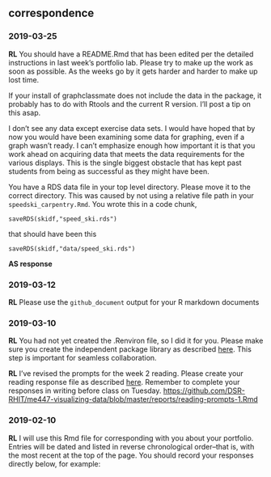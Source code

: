 
## correspondence

### 2019-03-25

**RL** You should have a README.Rmd that has been edited per the
detailed instructions in last week’s portfolio lab. Please try to make
up the work as soon as possible. As the weeks go by it gets harder and
harder to make up lost time.

If your install of graphclassmate does not include the data in the
package, it probably has to do with Rtools and the current R version.
I’ll post a tip on this asap.

I don’t see any data except exercise data sets. I would have hoped that
by now you would have been examining some data for graphing, even if a
graph wasn’t ready. I can’t emphasize enough how important it is that
you work ahead on acquiring data that meets the data requirements for
the various displays. This is the single biggest obstacle that has kept
past students from being as successful as they might have been.

You have a RDS data file in your top level directory. Please move it to
the correct directory. This was caused by not using a relative file path
in your `speedski_carpentry.Rmd`. You wrote this in a code chunk,

    saveRDS(skidf,"speed_ski.rds")

that should have been this

    saveRDS(skidf,"data/speed_ski.rds")

**AS response**

### 2019-03-12

**RL** Please use the `github_document` output for your R markdown
documents

### 2019-03-10

**RL** You had not yet created the .Renviron file, so I did it for you.
Please make sure you create the independent package library as described
[here](https://github.com/DSR-RHIT/me447-visualizing-data/blob/master/cm/cm902-software-studio.md#create-the-renviron).
This step is important for seamless collaboration.

**RL** I’ve revised the prompts for the week 2 reading. Please create
your reading response file as described
[here](https://github.com/DSR-RHIT/me447-visualizing-data/blob/master/cm/cm902-software-studio.md#setup-reading-response).
Remember to complete your responses in writing before class on Tuesday.
<https://github.com/DSR-RHIT/me447-visualizing-data/blob/master/reports/reading-prompts-1.Rmd>

### 2019-02-10

**RL** I will use this Rmd file for corresponding with you about your
portfolio. Entries will be dated and listed in reverse chronological
order–that is, with the most recent at the top of the page. You should
record your responses directly below, for example:
